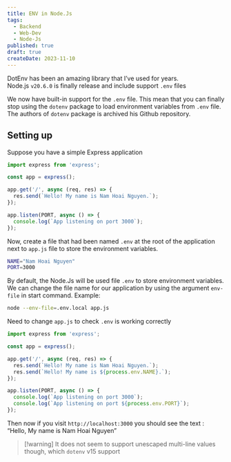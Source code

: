 ```yaml
---
title: ENV in Node.Js
tags:
  - Backend
  - Web-Dev
  - Node-Js
published: true
draft: true
createDate: 2023-11-10
---
```


DotEnv has been an amazing library that I’ve used for years. Node.js `v20.6.0` is finally release and include
support `.env` files

We now have built-in support for the `.env` file. This mean that you can finally stop using the `dotenv` package to load
environment variables from `.env` file. The authors of `dotenv` package is archived his Github repository.

## Setting up

Suppose you have a simple Express application

```javascript showLineNumbers title="app.js"
import express from 'express';

const app = express();

app.get('/', async (req, res) => {
  res.send(`Hello! My name is Nam Hoai Nguyen.`);
});

app.listen(PORT, async () => {
  console.log(`App listening on port 3000`);
});
```

Now, create a file that had been named `.env` at the root of the application next to `app.js` file to store the
environment variables.

```bash title=".env"
NAME="Nam Hoai Nguyen"
PORT=3000
```

By default, the Node.Js will be used file `.env` to store environment variables. We can change the file name for our
application by using the argument `env-file` in start command. Example:

```bash
node --env-file=.env.local app.js
```

Need to change `app.js` to check `.env` is working correctly

```js showLineNumbers title="app.js" del={6,11} ins={7,12}
import express from 'express';

const app = express();

app.get('/', async (req, res) => {
  res.send(`Hello! My name is Nam Hoai Nguyen.`);
  res.send(`Hello! My name is ${process.env.NAME}.`);
});

app.listen(PORT, async () => {
  console.log(`App listening on port 3000`);
  console.log(`App listening on port ${process.env.PORT}`);
});
```

Then now if you visit `http://localhost:3000` you should see the text : “Hello, My name is Nam Hoai Nguyen”

> [!warning] It does not seem to support unescaped multi-line values though, which `dotenv` v15 support
